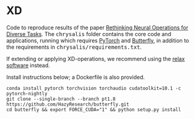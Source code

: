 # XD

Code to reproduce results of the paper [Rethinking Neural Operations for Diverse Tasks](https://arxiv.org/abs/2103.15798).
The <tt>chrysalis</tt> folder contains the core code and applications, running which requires [PyTorch](https://pytorch.org/) and [Butterfly](https://github.com/HazyResearch/butterfly), in addition to the requirements in <tt>chrysalis/requirements.txt</tt>.

If extending or applying XD-operations, we recommend using the [relax software](https://github.com/mkhodak/relax) instead.

Install instructions below; a Dockerfile is also provided.

```
conda install pytorch torchvision torchaudio cudatoolkit=10.1 -c pytorch-nightly 
git clone --single-branch --branch pt1.8 https://github.com/HazyResearch/butterfly.git
cd butterfly && export FORCE_CUDA="1" && python setup.py install
```

